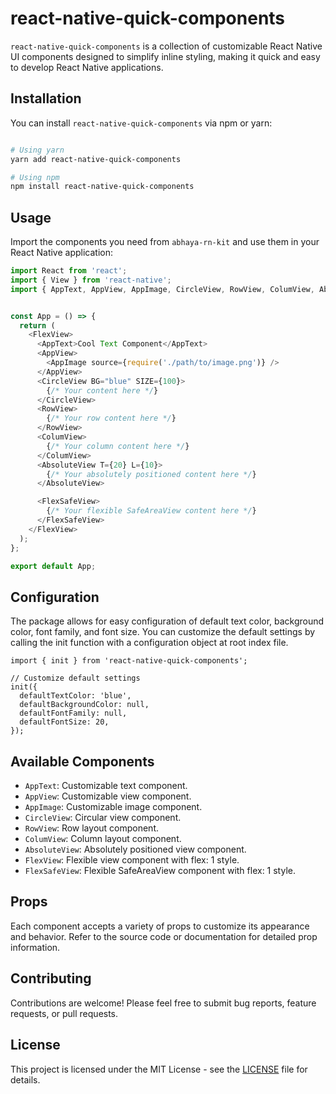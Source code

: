 
# react-native-quick-components

`react-native-quick-components` is a collection of customizable React Native UI components designed to simplify inline styling, making it quick and easy to develop React Native applications.

## Installation

You can install `react-native-quick-components` via npm or yarn:

```bash

# Using yarn
yarn add react-native-quick-components

# Using npm
npm install react-native-quick-components
```
## Usage

Import the components you need from `abhaya-rn-kit` and use them in your React Native application:

```javascript
import React from 'react';
import { View } from 'react-native';
import { AppText, AppView, AppImage, CircleView, RowView, ColumView, AbsoluteView } from 'abhaya-rn-kit';


const App = () => {
  return (
    <FlexView>
      <AppText>Cool Text Component</AppText>
      <AppView>
        <AppImage source={require('./path/to/image.png')} />
      </AppView>
      <CircleView BG="blue" SIZE={100}>
        {/* Your content here */}
      </CircleView>
      <RowView>
        {/* Your row content here */}
      </RowView>
      <ColumView>
        {/* Your column content here */}
      </ColumView>
      <AbsoluteView T={20} L={10}>
        {/* Your absolutely positioned content here */}
      </AbsoluteView>

      <FlexSafeView>
        {/* Your flexible SafeAreaView content here */}
      </FlexSafeView>
    </FlexView>
  );
};

export default App;
```
## Configuration
The package allows for easy configuration of default text color, background color, font family, and font size. You can customize the default settings by calling the init function with a configuration object at root index file.
```
import { init } from 'react-native-quick-components';

// Customize default settings
init({
  defaultTextColor: 'blue',
  defaultBackgroundColor: null,
  defaultFontFamily: null,
  defaultFontSize: 20,
});
```
## Available Components

- `AppText`: Customizable text component.
- `AppView`: Customizable view component.
- `AppImage`: Customizable image component.
- `CircleView`: Circular view component.
- `RowView`: Row layout component.
- `ColumView`: Column layout component.
- `AbsoluteView`: Absolutely positioned view component.
- `FlexView`: Flexible view component with flex: 1 style.
- `FlexSafeView`: Flexible SafeAreaView component with flex: 1 style.
## Props

Each component accepts a variety of props to customize its appearance and behavior. Refer to the source code or documentation for detailed prop information.

## Contributing

Contributions are welcome! Please feel free to submit bug reports, feature requests, or pull requests.

## License

This project is licensed under the MIT License - see the [LICENSE](LICENSE) file for details.
